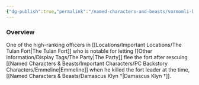 ```yaml
---
{"dg-publish":true,"permalink":"/named-characters-and-beasts/vormomli-bronzehand/","tags":["NPC"],"updated":"2025-02-13T18:24:16.248+00:00"}
---
```



### Overview
One of the high-ranking officers in [[Locations/Important Locations/The Tulan Fort\|The Tulan Fort]] who is notable for letting [[Other Information/Display Tags/The Party\|The Party]] flee the fort after rescuing [[Named Characters & Beasts/Important Characters/PC Backstory Characters/Emmeline\|Emmeline]] when he killed the fort leader at the time, [[Named Characters & Beasts/Damascus Klyn †\|Damascus Klyn †]].